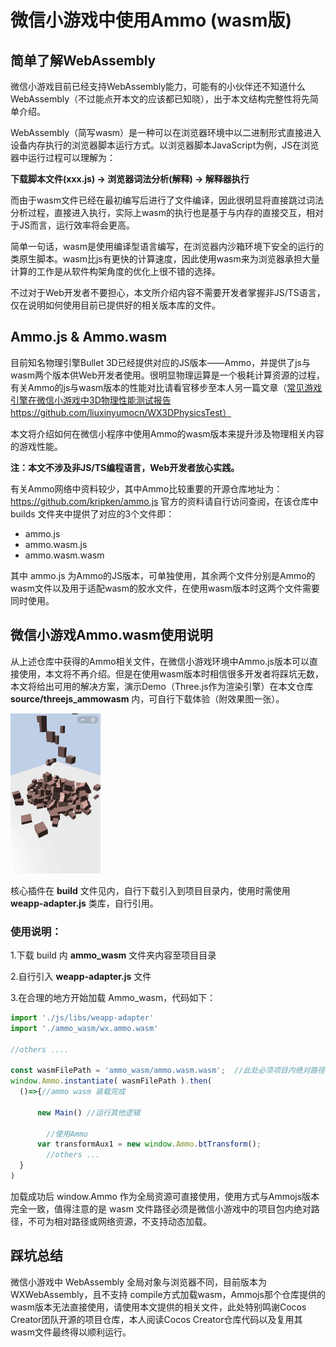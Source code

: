 # 微信小游戏中使用Ammo (wasm版)


## 简单了解WebAssembly

微信小游戏目前已经支持WebAssembly能力，可能有的小伙伴还不知道什么WebAssembly（不过能点开本文的应该都已知晓），出于本文结构完整性将先简单介绍。

WebAssembly（简写wasm）是一种可以在浏览器环境中以二进制形式直接进入设备内存执行的浏览器脚本运行方式。以浏览器脚本JavaScript为例，JS在浏览器中运行过程可以理解为：

**下载脚本文件(xxx.js) -> 浏览器词法分析(解释) -> 解释器执行**

而由于wasm文件已经在最初编写后进行了文件编译，因此很明显将直接跳过词法分析过程，直接进入执行，实际上wasm的执行也是基于与内存的直接交互，相对于JS而言，运行效率将会更高。

简单一句话，wasm是使用编译型语言编写，在浏览器内沙箱环境下安全的运行的类原生脚本。wasm比js有更快的计算速度，因此使用wasm来为浏览器承担大量计算的工作是从软件构架角度的优化上很不错的选择。

不过对于Web开发者不要担心，本文所介绍内容不需要开发者掌握非JS/TS语言，仅在说明如何使用目前已提供好的相关版本库的文件。



## Ammo.js & Ammo.wasm

目前知名物理引擎Bullet 3D已经提供对应的JS版本——Ammo，并提供了js与wasm两个版本供Web开发者使用。很明显物理运算是一个极耗计算资源的过程，有关Ammo的js与wasm版本的性能对比请看官移步至本人另一篇文章（[常见游戏引擎在微信小游戏中3D物理性能测试报告](https://github.com/liuxinyumocn/WX3DPhysicsTest) https://github.com/liuxinyumocn/WX3DPhysicsTest）

本文将介绍如何在微信小程序中使用Ammo的wasm版本来提升涉及物理相关内容的游戏性能。

**注：本文不涉及非JS/TS编程语言，Web开发者放心实践。**

有关Ammo网络中资料较少，其中Ammo比较重要的开源仓库地址为：https://github.com/kripken/ammo.js 官方的资料请自行访问查阅，在该仓库中 builds 文件夹中提供了对应的3个文件即：

- ammo.js
- ammo.wasm.js
- ammo.wasm.wasm

其中 ammo.js 为Ammo的JS版本，可单独使用，其余两个文件分别是Ammo的wasm文件以及用于适配wasm的胶水文件，在使用wasm版本时这两个文件需要同时使用。



## 微信小游戏Ammo.wasm使用说明

从上述仓库中获得的Ammo相关文件，在微信小游戏环境中Ammo.js版本可以直接使用，本文将不再介绍。但是在使用wasm版本时相信很多开发者将踩坑无数，本文将给出可用的解决方案，演示Demo（Three.js作为渲染引擎）在本文仓库 **source/threejs_ammowasm** 内，可自行下载体验（附效果图一张）。

<img src="https://github.com/liuxinyumocn/WX3DPhysicsTest/blob/master/image/image-20210410210434254.png?raw=true" alt="image-20210410210434454" style="zoom: 25%;" />

核心插件在 **build** 文件见内，自行下载引入到项目目录内，使用时需使用 **weapp-adapter.js** 类库，自行引用。



### 使用说明：

1.下载 build 内 **ammo_wasm** 文件夹内容至项目目录

2.自行引入 **weapp-adapter.js** 文件

3.在合理的地方开始加载 Ammo_wasm，代码如下：

```JavaScript
import './js/libs/weapp-adapter'
import './ammo_wasm/wx.ammo.wasm'

//others ....

const wasmFilePath = 'ammo_wasm/ammo.wasm.wasm';  //此处必须项目内绝对路径 不可为网络资源
window.Ammo.instantiate( wasmFilePath ).then(
  ()=>{//ammo wasm 装载完成
    
      new Main() //运行其他逻辑
    	
    	//使用Ammo
      var transformAux1 = new window.Ammo.btTransform();
    	//others ...
  }
)
```

加载成功后 window.Ammo 作为全局资源可直接使用，使用方式与Ammojs版本完全一致，值得注意的是 wasm 文件路径必须是微信小游戏中的项目包内绝对路径，不可为相对路径或网络资源，不支持动态加载。



## 踩坑总结

微信小游戏中 WebAssembly 全局对象与浏览器不同，目前版本为 WXWebAssembly，且不支持 compile方式加载wasm，Ammojs那个仓库提供的wasm版本无法直接使用，请使用本文提供的相关文件，此处特别鸣谢Cocos Creator团队开源的项目仓库，本人阅读Cocos Creator仓库代码以及复用其wasm文件最终得以顺利运行。